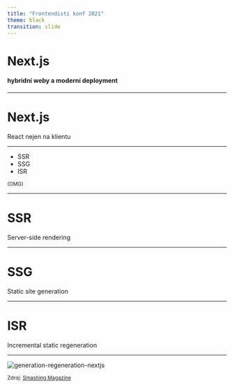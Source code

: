 ```yaml
---
title: "Frontendisti konf 2021"
theme: black
transition: slide
---
```


# Next.js

#### hybridní weby a moderní deployment

---

# Next.js

React nejen na klientu

---

- SSR
- SSG
- ISR

<small>(OMG)</small>

---

# SSR

Server-side rendering

---

# SSG

Static site generation

---

# ISR

Incremental static regeneration

---

![generation-regeneration-nextjs](https://user-images.githubusercontent.com/101152/119154880-e3640680-ba52-11eb-9263-995c276b312b.png)

<small>Zdroj: [Smashing Magazine](https://www.smashingmagazine.com/2021/04/incremental-static-regeneration-nextjs/)</small>
